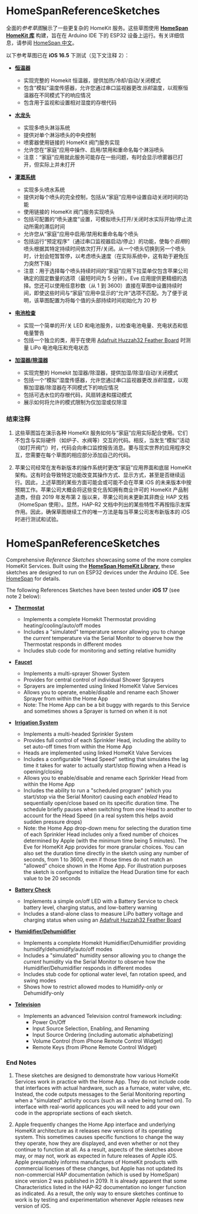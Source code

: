 # HomeSpanReferenceSketches

全面的*参考草图*展示了一些更复杂的 HomeKit 服务。这些草图使用 **[HomeSpan HomeKit 库](https://github.com/HomeSpan/HomeSpan)** 构建，旨在在 Arduino IDE 下的 ESP32 设备上运行。有关详细信息，请参阅 [HomeSpan 中文]([https://github.com/HomeSpan/HomeSpan](https://github.com/abackup/HomeSpan-Chinese/tree/master))。

以下参考草图已在 **iOS 16.5** 下测试（见下文注释 2）：

* **[恒温器](Thermostat/Thermostat.ino)**
  * 实现完整的 Homekit 恒温器，提供加热/冷却/自动/关闭模式
  * 包含“模拟”温度传感器，允许您通过串口监视器更改*当前*温度，以观察恒温器在不同模式下的响应情况
  * 包含用于监视和设置相对湿度的存根代码

* **[水龙头](Faucet/Faucet.ino)**
  * 实现多喷头淋浴系统
  * 提供对单个淋浴喷头的中央控制
  * 喷雾器使用链接的 HomeKit 阀门服务实现
  * 允许您在“家庭”应用中操作、启用/禁用和重命名每个淋浴喷头
  * 注意：“家庭”应用就此服务可能存在一些问题，有时会显示喷雾器已打开，但实际上并未打开

* **[灌溉系统](Irrigation/Irrigation.ino)**
  * 实现多头喷水系统
  * 提供对每个喷头的完全控制，包括从“家庭”应用中设置自动关闭时间的功能
  * 使用链接的 HomeKit 阀门服务实现喷头
  * 包括可配置的“喷头速度”设置，可模拟喷头打开/关闭时水实际开始/停止流动所需的滞后时间
  * 允许您从“家庭”应用中启用/禁用和重命名每个喷头
  * 包括运行“预定程序”（通过串口监视器启动/停止）的功能，使每个*启用*的喷头根据其特定持续时间依次打开/关闭。从一个喷头切换到另一个喷头时，计划会短暂暂停，以考虑喷头速度（在实际系统中，这有助于避免压力突然下降）
  * 注意：用于选择每个喷头持续时间的“家庭”应用下拉菜单仅包含苹果公司确定的固定数量的选项（最短时间为 5 分钟）。Eve 应用提供更精细的选择。您还可以使用任意秒数（从 1 到 3600）直接在草图中设置持续时间，即使这些时间与“家庭”应用中显示的“允许”选项不匹配。为了便于说明，该草图配置为将每个值的头部持续时间初始化为 20 秒

* **[电池检查](BatteryCheck/BatteryCheck.ino)**
  * 实现一个简单的开/关 LED 和电池服务，以检查电池电量、充电状态和低电量警告
  * 包括一个独立的类，用于在使用 [Adafruit Huzzah32 Feather Board](https://www.adafruit.com/product/3405) 时测量 LiPo 电池电压和充电状态

* **[加湿器/除湿器](Humidifier-Dehydrated/Humidifier-Dehydrated.ino)**
  * 实现完整的 Homekit 加湿器/除湿器，提供加湿/除湿/自动/关闭模式
  * 包括一个“模拟”湿度传感器，允许您通过串口监视器更改*当前*湿度，以观察加湿器/除湿器在不同模式下的响应情况
  * 包括可选水位的存根代码，风扇转速和摆动模式
  * 展示如何将允许的模式限制为仅加湿或仅除湿

### 结束注释

1. 这些草图旨在演示各种 HomeKit 服务如何与“家庭”应用实际配合使用。它们不包含与实际硬件（如炉子、水阀等）交互的代码。相反，当发生“模拟”活动（如打开阀门）时，代码会向串口监控报告消息。要与现实世界的应用程序交互，您需要在每个草图的相应部分添加自己的代码。

1. 苹果公司经常在发布新版本的操作系统时更改“家庭”应用界面和底层 HomeKit 架构。这有时会导致特定功能改变其操作方式、显示方式，甚至是否继续运行。因此，上述草图的某些方面可能会或可能不会在苹果 iOS 的未来版本中按预期工作。苹果公司大概会将这些变化告知拥有商业许可的 HomeKit 产品制造商，但自 2019 年发布第 2 版以来，苹果公司尚未更新其非商业 HAP 文档（HomeSpan 使用）。显然，HAP-R2 文档中列出的某些特性不再按指示发挥作用。因此，确保草图继续工作的唯一方法是每当苹果公司发布新版本的 iOS 时进行测试和试验。


# HomeSpanReferenceSketches

Comprehensive *Reference Sketches* showcasing some of the more complex HomeKit Services.  Built using the **[HomeSpan HomeKit Library](https://github.com/HomeSpan/HomeSpan)**, these sketches are designed to run on ESP32 devices under the Arduino IDE.  See [HomeSpan](https://github.com/HomeSpan/HomeSpan) for details.

The following References Sketches have been tested under **iOS 17** (see note 2 below):  

* **[Thermostat](Thermostat/Thermostat.ino)**
  * Implements a complete Homekit Thermostat providing heating/cooling/auto/off modes
  * Includes a "simulated" temperature sensor allowing you to change the *current* temperature via the Serial Monitor to observe how the Thermostat responds in different modes
  * Includes stub code for monitoring and setting relative humidity

* **[Faucet](Faucet/Faucet.ino)**
  * Implements a multi-sprayer Shower System
  * Provides for central control of individual Shower Sprayers
  * Sprayers are implemented using linked HomeKit Valve Services
  * Allows you to operate, enable/disable and rename each Shower Sprayer from within the Home App
  * Note: The Home App can be a bit buggy with regards to this Service and sometimes shows a Sprayer is turned on when it is not

* **[Irrigation System](Irrigation/Irrigation.ino)**
  * Implements a multi-headed Sprinkler System
  * Provides full control of each Sprinkler Head, including the ability to set auto-off times from within the Home App
  * Heads are implemented using linked HomeKit Valve Services
  * Includes a configurable "Head Speed" setting that simulates the lag time it takes for water to actually start/stop flowing when a Head is opening/closing
  * Allows you to enable/disable and rename each Sprinkler Head from within the Home App
  * Includes the ability to run a "scheduled program" (which you start/stop via the Serial Monitor) causing each *enabled* Head to sequentially open/close  based on its specific duration time.  The schedule briefly pauses when switching from one Head to another to account for the Head Speed (in a real system this helps avoid sudden pressure drops)
  * Note: the Home App drop-down menu for selecting the duration time of each Sprinkler Head includes only a fixed number of choices determined by Apple (with the minimum time being 5 minutes).  The Eve for HomeKit App provides for more granular choices.  You can also set the duration time directly in the sketch using any number of seconds, from 1 to 3600, even if those times do not match an "allowed" choice shown in the Home App.  For illustration purposes the sketch is configured to initialize the Head Duration time for each value to be 20 seconds

* **[Battery Check](BatteryCheck/BatteryCheck.ino)**
  * Implements a simple on/off LED with a Battery Service to check battery level, charging status, and low-battery warning
  * Includes a stand-alone class to measure LiPo battery voltage and charging status when using an [Adafruit Huzzah32 Feather Board](https://www.adafruit.com/product/3405)

* **[Humidifier/Dehumidifier](Humidifier-Dehumidifier/Humidifier-Dehumidifier.ino)**
  * Implements a complete Homekit Humidifier/Dehumidifier providing humidify/dehumidify/auto/off modes
  * Includes a "simulated" humidity sensor allowing you to change the *current* humidity via the Serial Monitor to observe how the Humidifier/Dehumidifier responds in different modes
  * Includes stub code for optional water level, fan rotation speed, and swing modes
  * Shows how to restrict allowed modes to Humidify-only or Dehumidify-only
 
* **[Television](Television/Television.ino)**
  * Implements an advanced Television control framework including:
    * Power On/Off
    * Input Source Selection, Enabling, and Renaming
    * Input Source Ordering (including automatic alphabetizing)
    * Volume Control (from iPhone Remote Control Widget)
    * Remote Keys (from iPhone Remote Control Widget)  
  
### End Notes

1. These sketches are designed to demonstrate how various HomeKit Services work in practice with the Home App.  They do not include code that interfaces with actual hardware, such as a furnace, water valve, etc.  Instead, the code outputs messages to the Serial Monitoring reporting when a "simulated" activity occurs (such as a valve being turned on).  To interface with real-world applicances you will need to add your own code in the appropriate sections of each sketch.

1. Apple frequently changes the Home App interface and underlying HomeKit architecture as it releases new versions of its operating system.  This sometimes causes specific functions to change the way they operate, how they are displayed, and even whether or not they continue to function at all.  As a result, aspects of the sketches above may, or may not, work as expected in future releases of Apple iOS.  Apple presumably informs manufactures of HomeKit products with commercial licenses of these changes, but Apple has not updated its non-commercial HAP documentation (which is used by HomeSpan) since version 2 was published in 2019.  It is already apparent that some Characteristics listed in the HAP-R2 documentation no longer function as indicated.  As a result, the only way to ensure sketches continue to work is by testing and experimentation whenever Apple releases new version of iOS.

